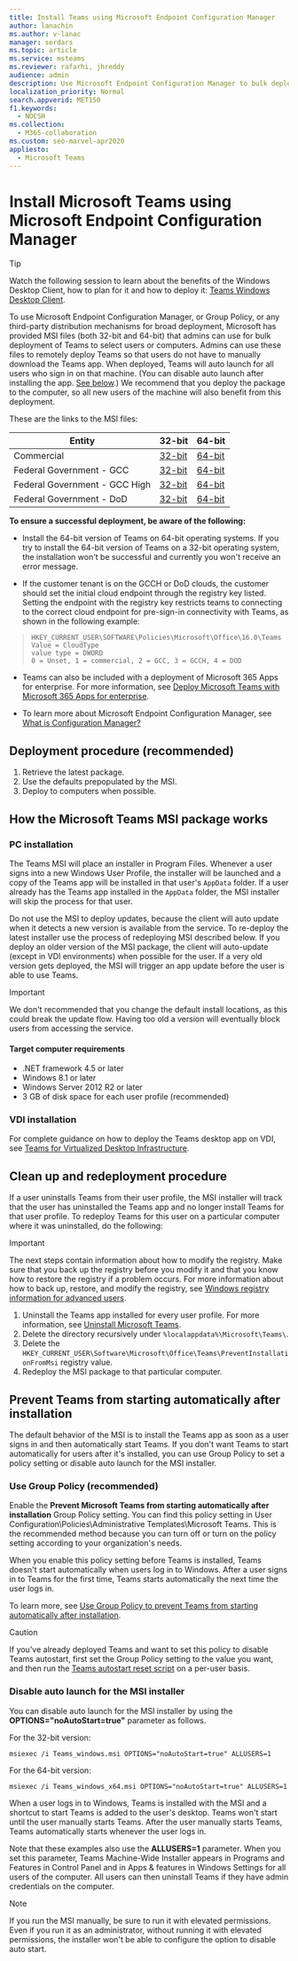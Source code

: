 ```yaml
---
title: Install Teams using Microsoft Endpoint Configuration Manager
author: lanachin
ms.author: v-lanac
manager: serdars
ms.topic: article
ms.service: msteams
ms.reviewer: rafarhi, jhreddy
audience: admin
description: Use Microsoft Endpoint Configuration Manager to bulk deploy Microsoft Teams to select users or computers.
localization_priority: Normal
search.appverid: MET150
f1.keywords:
  - NOCSH
ms.collection: 
  - M365-collaboration
ms.custom: seo-marvel-apr2020
appliesto: 
  - Microsoft Teams
---
```


# Install Microsoft Teams using Microsoft Endpoint Configuration Manager

> [!Tip]
> Watch the following session to learn about the benefits of the Windows Desktop Client, how to plan for it and how to deploy it: [Teams Windows Desktop Client](https://aka.ms/teams-clients).

To use Microsoft Endpoint Configuration Manager, or Group Policy, or any third-party distribution mechanisms for broad deployment, Microsoft has provided MSI files (both 32-bit and 64-bit) that admins can use for bulk deployment of Teams to select users or computers. Admins can use these files to remotely deploy Teams so that users do not have to manually download the Teams app. When deployed, Teams will auto launch for all users who sign in on that machine. (You can disable auto launch after installing the app. [See below](#disable-auto-launch-for-the-msi-installer).)
We recommend that you deploy the package to the computer, so all new users of the machine will also benefit from this deployment.

These are the links to the MSI files:

|Entity  |32-bit      |64-bit      |
|---------|---------|---------|
|Commercial     | [32-bit](https://teams.microsoft.com/downloads/desktopurl?env=production&plat=windows&managedInstaller=true&download=true)        | [64-bit](https://teams.microsoft.com/downloads/desktopurl?env=production&plat=windows&arch=x64&managedInstaller=true&download=true)       |
|Federal Government - GCC     | [32-bit](https://teams.microsoft.com/downloads/desktopurl?env=production&plat=windows&managedInstaller=true&ring=general_gcc&download=true)       | [64-bit](https://teams.microsoft.com/downloads/desktopurl?env=production&plat=windows&arch=x64&managedInstaller=true&ring=general_gcc&download=true)        |
|Federal Government - GCC High    | [32-bit](https://gov.teams.microsoft.us/downloads/desktopurl?env=production&plat=windows&managedInstaller=true&download=true)         | [64-bit](https://gov.teams.microsoft.us/downloads/desktopurl?env=production&plat=windows&arch=x64&managedInstaller=true&download=true)        |
|Federal Government - DoD     | [32-bit](https://dod.teams.microsoft.us/downloads/desktopurl?env=production&plat=windows&managedInstaller=true&download=true)        | [64-bit](https://dod.teams.microsoft.us/downloads/desktopurl?env=production&plat=windows&arch=x64&managedInstaller=true&download=true)        |

**To ensure a successful deployment, be aware of the following:**

- Install the 64-bit version of Teams on 64-bit operating systems. If you try to install the 64-bit version of Teams on a 32-bit operating system, the installation won't be successful and currently you won't receive an error message.

- If the customer tenant is on the GCCH or DoD clouds, the customer should set the initial cloud endpoint through the registry key listed. Setting the endpoint with the registry key restricts teams to connecting to the correct cloud endpoint for pre-sign-in connectivity with Teams, as shown in the following example:

 > ```
 > HKEY_CURRENT_USER\SOFTWARE\Policies\Microsoft\Office\16.0\Teams
 > Value = CloudType
 > value type = DWORD
 > 0 = Unset, 1 = commercial, 2 = GCC, 3 = GCCH, 4 = DOD
 > ```

- Teams can also be included with a deployment of Microsoft 365 Apps for enterprise. For more information, see [Deploy Microsoft Teams with Microsoft 365 Apps for enterprise](https://docs.microsoft.com/deployoffice/teams-install).

- To learn more about Microsoft Endpoint Configuration Manager, see [What is Configuration Manager?](https://docs.microsoft.com/configmgr/core/understand/introduction)

## Deployment procedure (recommended)

1. Retrieve the latest package.
2. Use the defaults prepopulated by the MSI.
3. Deploy to computers when possible.

## How the Microsoft Teams MSI package works

### PC installation

The Teams MSI will place an installer in Program Files. Whenever a user signs into a new Windows User Profile, the installer will be launched and a copy of the Teams app will be installed in that user's `AppData` folder. If a user already has the Teams app installed in the `AppData` folder, the MSI installer will skip the process for that user.

Do not use the MSI to deploy updates, because the client will auto update when it detects a new version is available from the service. To re-deploy the latest installer use the process of redeploying MSI described below. If you deploy an older version of the MSI package, the client will auto-update (except in VDI environments) when possible for the user. If a very old version gets deployed, the MSI will trigger an app update before the user is able to use Teams.

> [!Important]
> We don't recommended that you change the default install locations, as this could break the update flow. Having too old a version will eventually block users from accessing the service.

#### Target computer requirements

- .NET framework 4.5 or later
- Windows 8.1 or later
- Windows Server 2012 R2 or later
- 3 GB of disk space for each user profile (recommended)

### VDI installation

For complete guidance on how to deploy the Teams desktop app on VDI, see [Teams for Virtualized Desktop Infrastructure](teams-for-vdi.md).

## Clean up and redeployment procedure

If a user uninstalls Teams from their user profile, the MSI installer will track that the user has uninstalled the Teams app and no longer install Teams for that user profile. To redeploy Teams for this user on a particular computer where it was uninstalled, do the following:

> [!IMPORTANT]
> The next steps contain information about how to modify the registry. Make sure that you back up the registry before you modify it and that you know how to restore the registry if a problem occurs. For more information about how to back up, restore, and modify the registry, see [Windows registry information for advanced users](https://support.microsoft.com/help/256986).

1. Uninstall the Teams app installed for every user profile. For more information, see [Uninstall Microsoft Teams](https://support.office.com/article/uninstall-microsoft-teams-3b159754-3c26-4952-abe7-57d27f5f4c81#ID0EAABAAA=Desktop).
2. Delete the directory recursively under `%localappdata%\Microsoft\Teams\`.
3. Delete the `HKEY_CURRENT_USER\Software\Microsoft\Office\Teams\PreventInstallationFromMsi` registry value.
4. Redeploy the MSI package to that particular computer.

## Prevent Teams from starting automatically after installation

The default behavior of the MSI is to install the Teams app as soon as a user signs in and then automatically start Teams. If you don't want Teams to start automatically for users after it's installed, you can use Group Policy to set a policy setting or disable auto launch for the MSI installer.

### Use Group Policy (recommended)

Enable the **Prevent Microsoft Teams from starting automatically after installation** Group Policy setting. You can find this policy setting in User Configuration\Policies\Administrative Templates\Microsoft Teams. This is the recommended method because you can turn off or turn on the policy setting according to your organization's needs.

When you enable this policy setting before Teams is installed, Teams doesn't start automatically when users log in to Windows. After a user signs in to Teams for the first time, Teams starts automatically the next time the user logs in.

To learn more, see [Use Group Policy to prevent Teams from starting automatically after installation](https://docs.microsoft.com/deployoffice/teams-install#use-group-policy-to-prevent-microsoft-teams-from-starting-automatically-after-installation).

> [!CAUTION]
> If you've already deployed Teams and want to set this policy to disable Teams autostart, first set the Group Policy setting to the value you want, and then run the [Teams autostart reset script](scripts/powershell-script-teams-reset-autostart.md) on a per-user basis.

### Disable auto launch for the MSI installer

You can disable auto launch for the MSI installer by using the **OPTIONS="noAutoStart=true"** parameter as follows.  

For the 32-bit version:

```console
msiexec /i Teams_windows.msi OPTIONS="noAutoStart=true" ALLUSERS=1
```

For the 64-bit version:

```console
msiexec /i Teams_windows_x64.msi OPTIONS="noAutoStart=true" ALLUSERS=1
```

When a user logs in to Windows, Teams is installed with the MSI and a shortcut to start Teams is added to the user's desktop. Teams won't start until the user manually starts Teams. After the user manually starts Teams, Teams automatically starts whenever the user logs in.

Note that these examples also use the **ALLUSERS=1** parameter. When you set this parameter, Teams Machine-Wide Installer appears in Programs and Features in Control Panel and in Apps & features in Windows Settings for all users of the computer. All users can then uninstall Teams if they have admin credentials on the computer.

> [!Note]
> If you run the MSI manually, be sure to run it with elevated permissions. Even if you run it as an administrator, without running it with elevated permissions, the installer won't be able to configure the option to disable auto start.
